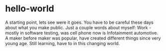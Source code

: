 # hello-world
A starting point, lets see were it goes.
You have to be careful these days about what you make public.
Just a couple words about myself: Work - mostly in software testing, was cell phone now is Infotainment automotive.
A maker before maker was popular, have created different things since very young age.
Still learning, have to in this changing world.
